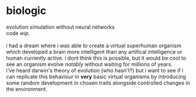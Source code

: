 # biologic
evolution simulation without neural networks  
code *wip*.<br><br>
i had a dream where i was able to create a virtual superhuman organism which developed a brain more intelligent than any artifical intelligence or human currently active. i dont think this is possible, but it would be cool to see an organism evolve *notably* without waiting for millions of years.<br>
i've heard darwin's theory of evolution (who hasn't?) but i want to see if i can replicate this behaviour in **very** basic virtual organisms by introducing some random development in chosen traits alongside controlled changes in the environment.  
